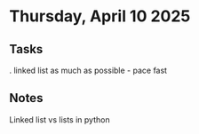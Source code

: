 # Thursday, April 10 2025

## Tasks
. linked list as much as possible - pace fast

## Notes

Linked list vs lists in python


